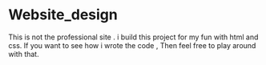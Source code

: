 # Website_design
This is not the professional site .
i build this project for my fun with html and css. If you want to see how i wrote the code , Then feel free to play around with that.
